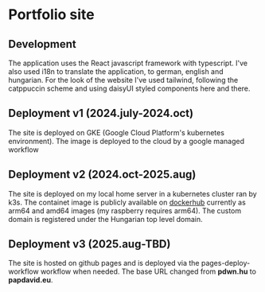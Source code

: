# Portfolio  site

## Development

The application uses the React javascript framework with typescript. I've also used i18n to translate the application,
to german, english and hungarian. For the look of the website I've used tailwind, following the catppuccin scheme and
using daisyUI styled components here and there.

## Deployment v1 (2024.july-2024.oct)

The site is deployed on GKE (Google Cloud Platform's kubernetes environment). The image is deployed to the cloud by a google 
managed workflow

## Deployment v2 (2024.oct-2025.aug)

The site is deployed on my local home server in a kubernetes cluster ran by k3s. The containet image is publicly available 
on [dockerhub](https://hub.docker.com/r/pdwn/portfolio) currently as arm64 and amd64 images (my raspberry requires 
arm64). The custom domain is registered under the Hungarian top level domain.

## Deployment v3 (2025.aug-TBD)

The site is hosted on github pages and is deployed via the pages-deploy-workflow workflow when needed. The base URL changed 
from **pdwn.hu** to **papdavid.eu**.
